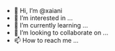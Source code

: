 - 👋 Hi, I’m @xaiani
- 👀 I’m interested in ...
- 🌱 I’m currently learning ...
- 💞️ I’m looking to collaborate on ...
- 📫 How to reach me ...

<!---
xaiani/xaiani is a ✨ special ✨ repository because its `README.md` (this file) appears on your GitHub profile.
You can click the Preview link to take a look at your changes.
--->
